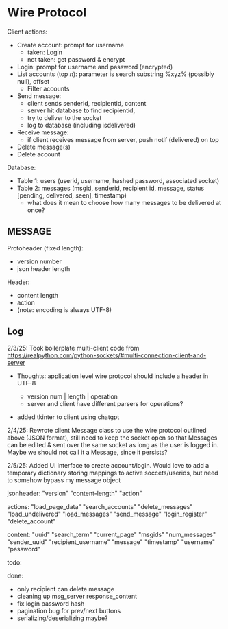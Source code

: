# Wire Protocol

Client actions:
- Create account: prompt for username
    - taken: Login
    - not taken: get password & encrypt
- Login: prompt for username and password (encrypted)
- List accounts (top $n$): parameter is search substring %xyz% (possibly null), offset
    - Filter accounts
- Send message:
    - client sends senderid, recipientid, content
    - server hit database to find recipientid,
    - try to deliver to the socket
    - log to database (including isdelivered)
- Receive message:
    - if client receives message from server, push notif (delivered) on top
- Delete message(s)
- Delete account

Database:
- Table 1: users (userid, username, hashed password, associated socket)
- Table 2: messages (msgid, senderid, recipient id, message, status [pending, delivered, seen], timestamp)
    - what does it mean to choose how many messages to be delivered at once?

## MESSAGE
Protoheader (fixed length):
- version number
- json header length

Header:
- content length
- action
- (note: encoding is always UTF-8)

## Log
2/3/25: Took boilerplate multi-client code from https://realpython.com/python-sockets/#multi-connection-client-and-server
- Thoughts: application level wire protocol should  include a header in UTF-8
    - version num | length | operation
    - server and client have different parsers for operations?

- added tkinter to client using chatgpt

2/4/25: Rewrote client Message class to use the wire protocol outlined above (JSON format), still need to keep the socket open so that Messages can be edited & sent over the same socket as long as the user is logged in. Maybe we should not call it a Message, since it persists?

2/5/25: Added UI interface to create account/login. Would love to add a temporary dictionary storing mappings to active soccets/userids, but need to somehow bypass my message object


jsonheader: 
"version"
"content-length"
"action"


actions: 
"load_page_data"
"search_accounts"
"delete_messages"
"load_undelivered"
"load_messages"
"send_message"
"login_register"
"delete_account"


content:
"uuid"
"search_term"
"current_page"
"msgids"
"num_messages"
"sender_uuid"
"recipient_username"
"message"
"timestamp"
"username"
"password"


todo:


done:
- only recipient can delete message
- cleaning up msg_server response_content
- fix login password hash
- pagination bug for prev/next buttons
- serializing/deserializing maybe?

